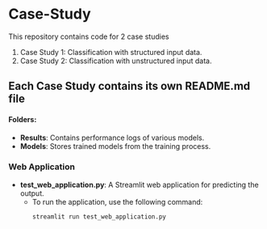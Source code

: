 # Case-Study
This repository contains code for 2 case studies 
  1. Case Study 1: Classification with structured input data.
  2. Case Study 2: Classification with unstructured input data.

## Each Case Study contains its own README.md file

#### Folders:
- **Results**: Contains performance logs of various models.
- **Models**: Stores trained models from the training process.

### Web Application
- **test_web_application.py**: A Streamlit web application for predicting the output.
  - To run the application, use the following command:
    ```
    streamlit run test_web_application.py
    ```
